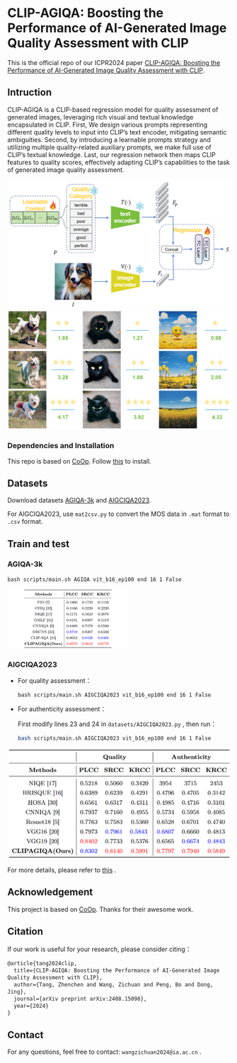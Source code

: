 # CLIP-AGIQA: Boosting the Performance of AI-Generated Image Quality Assessment with CLIP

This is the official repo of our ICPR2024 paper [CLIP-AGIQA: Boosting the Performance of AI-Generated Image Quality Assessment with CLIP](https://arxiv.org/abs/2408.15098).

## Intruction

CLIP-AGIQA is a CLIP-based regression model for quality assessment of generated images, leveraging rich visual and textual knowledge encapsulated in CLIP. First, We design various prompts representing different quality levels to input into CLIP’s text encoder, mitigating semantic ambiguities. Second, by introducing a learnable prompts strategy and utilizing multiple quality-related auxiliary prompts, we make full use of CLIP’s textual knowledge. Last, our regression network then maps CLIP features to quality scores, effectively adapting CLIP’s capabilities to the task of generated image quality assessment.

<img src="https://github.com/wzczc/picgo-imgbed/blob/main/img/clip-agiqa.png" style="zoom: 50%;" />

<img src="https://github.com/wzczc/picgo-imgbed/blob/main/img/example.png" style="zoom:50%;" />

### Dependencies and Installation

This repo is based on [CoOp](https://github.com/KaiyangZhou/CoOp). Follow [this](https://github.com/KaiyangZhou/CoOp?tab=readme-ov-file#how-to-install) to install.

## Datasets

Download datasets [AGIQA-3k](https://github.com/lcysyzxdxc/AGIQA-3k-Database) and [AIGCIQA2023](https://github.com/wangjiarui153/AIGCIQA2023).

For AIGCIQA2023, use `mat2csv.py` to convert the MOS data in `.mat` format  to `.csv` format.

## Train and test

### AGIQA-3k

```shell
bash scripts/main.sh AGIQA vit_b16_ep100 end 16 1 False
```

<img src="https://github.com/wzczc/picgo-imgbed/blob/main/img/agiqa3k.png" style="zoom:50%;" />

### AIGCIQA2023

* For quality assessment：

  ```shell
  bash scripts/main.sh AIGCIQA2023 vit_b16_ep100 end 16 1 False
  ```

* For authenticity assessment：

  First modify lines 23 and 24 in `datasets/AIGCIQA2023.py` , then run：

  ```bash
  bash scripts/main.sh AIGCIQA2023 vit_b16_ep100 end 16 1 False
  ```

<img src="https://github.com/wzczc/picgo-imgbed/blob/main/img/aigciqa2023.png" style="zoom:50%;" />

For more details, please refer to [this](https://github.com/KaiyangZhou/CoOp/blob/main/COOP.md) .

## Acknowledgement

This project is based on [CoOp](https://github.com/KaiyangZhou/CoOp). Thanks for their awesome work.

## Citation

If our work is useful for your research, please consider citing：

```
@article{tang2024clip,
  title={CLIP-AGIQA: Boosting the Performance of AI-Generated Image Quality Assessment with CLIP},
  author={Tang, Zhenchen and Wang, Zichuan and Peng, Bo and Dong, Jing},
  journal={arXiv preprint arXiv:2408.15098},
  year={2024}
}
```

## Contact

For any questions, feel free to contact: `wangzichuan2024@ia.ac.cn` .
